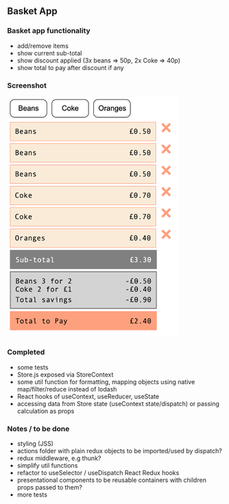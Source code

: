 ## Basket App

### Basket app functionality

- add/remove items
- show current sub-total
- show discount applied (3x beans => 50p, 2x Coke => 40p)
- show total to pay after discount if any

### Screenshot

<img src="src/assets/screenshot.png" width="400">

### Completed

- some tests
- Store.js exposed via StoreContext
- some util function for formatting, mapping objects using native map/filter/reduce instead of lodash
- React hooks of useContext, useReducer, useState
- accessing data from Store state (useContext state/dispatch) or passing calculation as props

### Notes / to be done

- styling (JSS)
- actions folder with plain redux objects to be imported/used by dispatch?
- redux middleware, e.g thunk?
- simplify util functions
- refactor to useSelector / useDispatch React Redux hooks
- presentational components to be reusable containers with children props passed to them?
- more tests
